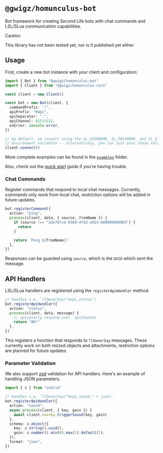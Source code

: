 # `@gwigz/homunculus-bot`

Bot framework for creating Second Life bots with chat commands and LSL/SLua communication capabilities.

> [!CAUTION]
>
> This library has not been tested yet, nor is it published yet either.

## Usage

First, create a new bot instance with your client and configuration:

```typescript
import { Bot } from "@gwigz/homunculus-bot"
import { Client } from "@gwigz/homunculus-core"

const client = new Client()

const bot = new Bot(client, {
  commandPrefix: "!",
  apiPrefix: "#api",
  apiSeparator: ",",
  apiChannel: 81513312,
  onError: console.error,
})

// by default, we connect using the SL_USERNAME, SL_PASSWORD, and SL_START
// environment variables -- alternatively, you can just pass those values in
client.connect()
```

More complete examples can be found in the [`examples`](https://github.com/gwigz/homunculus/tree/main/packages/homunculus-bot/examples) folder.

Also, check out the [quick start](https://homunculus.inworld.link/en/bot/core) guide if you're having trouble.

### Chat Commands

Register commands that respond to local chat messages. Currently, commands only work from local chat, restriction options will be added in future updates.

```typescript
bot.registerCommand({
  action: "ping",
  process(client, data, { source, fromName }) {
    if (source !== "a2e76fcd-9360-4f6d-a924-000000000003") {
      return
    }

    return `Pong ${fromName}!`
  },
})
```

Responses can be guarded using `source`, which is the `UUID` which sent the message.

## API Handlers

LSL/SLua handlers are registered using the `registerApiHandler` method.

```typescript
// handles i.e. `llOwnerSay("#api,status")`
bot.registerApiHandler({
  action: "status",
  process(client, data, message) {
    // optionally respond over `apiChannel`
    return "OK!"
  },
})
```

This registers a function that responds to `llOwnerSay` messages. These currently work on both rezzed objects and attachments, restriction options are planned for future updates.

### Parameter Validation

We also support [zod](https://zod.dev) validation for API handlers. Here's an example of handling JSON parameters.

```typescript
import { z } from "zod/v4"

// handles i.e. `llOwnerSay("#api,sound," + json)`
bot.registerApiHandler({
  action: "sound",
  async process(client, { key, gain }) {
    await client.nearby.triggerSound(key, gain)
  },
  schema: z.object({
    key: z.string().uuid(),
    gain: z.number().min(0).max(1).default(1),
  }),
  format: "json",
})
```
